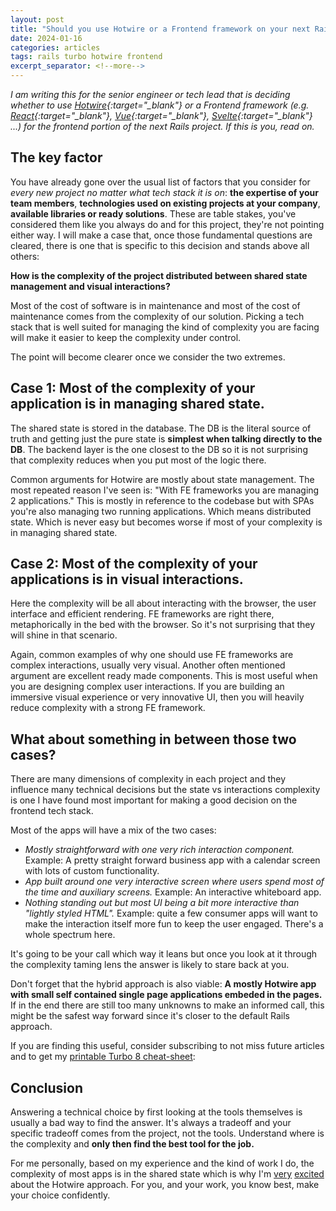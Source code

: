 ```yaml
---
layout: post
title: "Should you use Hotwire or a Frontend framework on your next Rails project?"
date: 2024-01-16
categories: articles
tags: rails turbo hotwire frontend
excerpt_separator: <!--more-->
---
```


*I am writing this for the senior engineer or tech lead that is deciding whether to use [Hotwire](https://hotwired.dev/){:target="\_blank"} or a Frontend framework (e.g. [React](https://react.dev/){:target="\_blank"}, [Vue](https://vuejs.org/){:target="\_blank"}, [Svelte](https://svelte.dev/){:target="\_blank"} ...) for the frontend portion of the next Rails project. If this is you, read on.*

## The key factor

You have already gone over the usual list of factors that you consider for *every new project no matter what tech stack it is on*: **the expertise of your team members**, **technologies used on existing projects at your company**, **available libraries or ready solutions**. These are table stakes, you've considered them like you always do and for this project, they're not pointing either way. I will make a case that, once those fundamental questions are cleared, there is one that is specific to this decision and stands above all others:

**How is the complexity of the project distributed between shared state management and visual interactions?**

Most of the cost of software is in maintenance and most of the cost of maintenance comes from the complexity of our solution. Picking a tech stack that is well suited for managing the kind of complexity you are facing will make it easier to keep the complexity under control.

The point will become clearer once we consider the two extremes.

<!--more-->

## Case 1: Most of the complexity of your application is in managing shared state.

The shared state is stored in the database. The DB is the literal source of truth and getting just the pure state is **simplest when talking directly to the DB**. The backend layer is the one closest to the DB so it is not surprising that complexity reduces when you put most of the logic there.

Common arguments for Hotwire are mostly about state management. The most repeated reason I've seen is: "With FE frameworks you are managing 2 applications." This is mostly in reference to the codebase but with SPAs you're also managing two running applications. Which means distributed state. Which is never easy but becomes worse if most of your complexity is in managing shared state.

## Case 2: Most of the complexity of your applications is in visual interactions.

Here the complexity will be all about interacting with the browser, the user interface and efficient rendering. FE frameworks are right there, metaphorically in the bed with the browser. So it's not surprising that they will shine in that scenario.

Again, common examples of why one should use FE frameworks are complex interactions, usually very visual. Another often mentioned argument are excellent ready made components. This is most useful when you are designing complex user interactions. If you are building an immersive visual experience or very innovative UI, then you will heavily reduce complexity with a strong FE framework.

## What about something in between those two cases?

There are many dimensions of complexity in each project and they influence many technical decisions but the state vs interactions complexity is one I have found most important for making a good decision on the frontend tech stack.

Most of the apps will have a mix of the two cases:
- *Mostly straightforward with one very rich interaction component.* Example: A pretty straight forward business app with a calendar screen with lots of custom functionality.
- *App built around one very interactive screen where users spend most of the time and auxiliary screens.* Example: An interactive whiteboard app.
- *Nothing standing out but most UI being a bit more interactive than "lightly styled HTML".* Example: quite a few consumer apps will want to make the interaction itself more fun to keep the user engaged. There's a whole spectrum here.

It's going to be your call which way it leans but once you look at it through the complexity taming lens the answer is likely to stare back at you.

Don't forget that the hybrid approach is also viable: **A mostly Hotwire app with small self contained single page applications embeded in the pages.** If in the end there are still too many unknowns to make an informed call, this might be the safest way forward since it's closer to the default Rails approach.

If you are finding this useful, consider subscribing to not miss future articles and to get my [printable Turbo 8 cheat-sheet](/cheatsheet):
<script async data-uid="c481ada422" src="https://thoughtful-producer-2834.ck.page/c481ada422/index.js"></script>

## Conclusion

Answering a technical choice by first looking at the tools themselves is usually a bad way to find the answer. It's always a tradeoff and your specific tradeoff comes from the project, not the tools. Understand where is the complexity and **only then find the best tool for the job.** 

For me personally, based on my experience and the kind of work I do, the complexity of most apps is in the shared state which is why I'm [very](/articles/turbo-morphing-deep-dive) [excited](/articles/turbo-morphing-deep-dive-idiomorph) about the Hotwire approach. For you, and your work, you know best, make your choice confidently.
